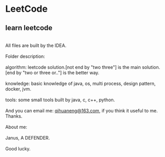 # LeetCode
## learn leetcode

<br>All files are built by the IDEA.<br><br>
Folder description:<br><br>
algorithm: leetcode solution.[not end by "two three"] is the main solution. [end by "two or three or.."] is the better way. <br><br>
knowledge: basic knowledge of java, os, multi process, design pattern, docker, jvm. <br><br>
tools: some small tools built by java, c, c++, python.<br><br>
And you can email me: qihuaneng@163.com, if you think it useful to me. Thanks. <br><br>
About me:<br><br>
Janus, A DEFENDER.<br><br>
Good lucky.<br><br>
